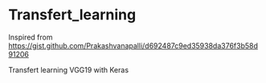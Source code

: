 # Transfert_learning

Inspired from https://gist.github.com/Prakashvanapalli/d692487c9ed35938da376f3b58d91206

Transfert learning VGG19 with Keras
